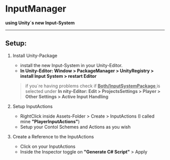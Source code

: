 # InputManager
**using Unity´s new Input-System**

<hr />

## Setup:
1. Install Unity-Package
    - install the new Input-System in your Unity-Editor. 
    - **In Unity-Editor: Window > PackageManager > UnityRegistry > install Input System > restart Editor**
    
    
    > if you´re having problems check if <ins> **Both/InputSystemPackage** </ins> is selected under **In nity-Editor: Edit > ProjectsSettings > Player > Other Settings > Active Input Handling**

2. Setup InputActions
    - RightClick inside Assets-Folder > Create > InputActions (I called mine **"PlayerInputActions"**)
    - Setup your Contol Schemes and Actions as you wish

3. Create a Reference to the InputActions
    - Click on your InputActions
    - Inside the Inspector toggle on **"Generate C# Script"** > Apply

